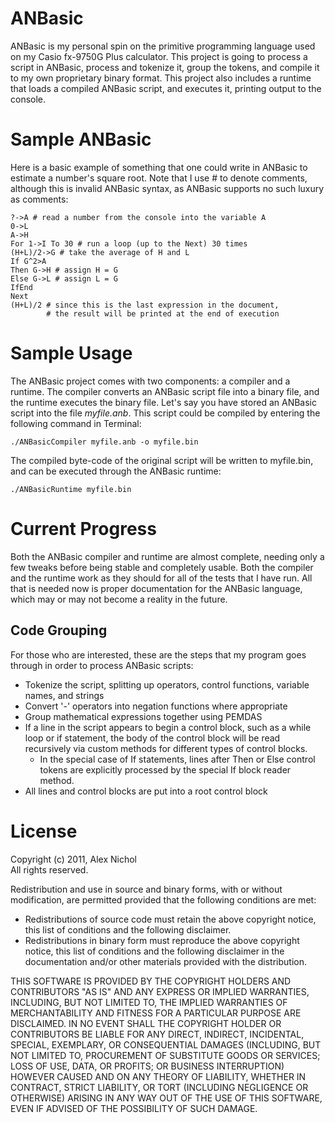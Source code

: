 ANBasic
=======

ANBasic is my personal spin on the primitive programming language used on my Casio fx-9750G Plus calculator. This project is going to process a script in ANBasic, process and tokenize it, group the tokens, and compile it to my own proprietary binary format. This project also includes a runtime that loads a compiled ANBasic script, and executes it, printing output to the console.

Sample ANBasic
==============

Here is a basic example of something that one could write in ANBasic to estimate a number's square root. Note that I use # to denote comments, although this is invalid ANBasic syntax, as ANBasic supports no such luxury as comments:

    ?->A # read a number from the console into the variable A
    0->L
    A->H
    For 1->I To 30 # run a loop (up to the Next) 30 times
    (H+L)/2->G # take the average of H and L
    If G^2>A
    Then G->H # assign H = G
    Else G->L # assign L = G
    IfEnd
    Next
    (H+L)/2 # since this is the last expression in the document,
            # the result will be printed at the end of execution

Sample Usage
============

The ANBasic project comes with two components: a compiler and a runtime. The compiler converts an ANBasic script file into a binary file, and the runtime executes the binary file. Let's say you have stored an ANBasic script into the file *myfile.anb*. This script could be compiled by entering the following command in Terminal:

    ./ANBasicCompiler myfile.anb -o myfile.bin

The compiled byte-code of the original script will be written to myfile.bin, and can be executed through the ANBasic runtime:

    ./ANBasicRuntime myfile.bin

Current Progress
================

Both the ANBasic compiler and runtime are almost complete, needing only a few tweaks before being stable and completely usable. Both the compiler and the runtime work as they should for all of the tests that I have run. All that is needed now is proper documentation for the ANBasic language, which may or may not become a reality in the future.

Code Grouping
-------------

For those who are interested, these are the steps that my program goes through in order to process ANBasic scripts:

* Tokenize the script, splitting up operators, control functions, variable names, and strings
* Convert '-' operators into negation functions where appropriate
* Group mathematical expressions together using PEMDAS
* If a line in the script appears to begin a control block, such as a while loop or if statement, the body of the control block will be read recursively via custom methods for different types of control blocks.
  * In the special case of If statements, lines after Then or Else control tokens are explicitly processed by the special If block reader method.
* All lines and control blocks are put into a root control block

License
=======

Copyright (c) 2011, Alex Nichol<br />All rights reserved.

Redistribution and use in source and binary forms, with or without modification, are permitted provided that the following conditions are met:

* Redistributions of source code must retain the above copyright notice, this list of conditions and the following disclaimer.
* Redistributions in binary form must reproduce the above copyright notice, this list of conditions and the following disclaimer in the documentation and/or other materials provided with the distribution.

THIS SOFTWARE IS PROVIDED BY THE COPYRIGHT HOLDERS AND CONTRIBUTORS "AS IS" AND ANY EXPRESS OR IMPLIED WARRANTIES, INCLUDING, BUT NOT LIMITED TO, THE IMPLIED WARRANTIES OF MERCHANTABILITY AND FITNESS FOR A PARTICULAR PURPOSE ARE DISCLAIMED. IN NO EVENT SHALL THE COPYRIGHT HOLDER OR CONTRIBUTORS BE LIABLE FOR ANY DIRECT, INDIRECT, INCIDENTAL, SPECIAL, EXEMPLARY, OR CONSEQUENTIAL DAMAGES (INCLUDING, BUT NOT LIMITED TO, PROCUREMENT OF SUBSTITUTE GOODS OR SERVICES; LOSS OF USE, DATA, OR PROFITS; OR BUSINESS INTERRUPTION) HOWEVER CAUSED AND ON ANY THEORY OF LIABILITY, WHETHER IN CONTRACT, STRICT LIABILITY, OR TORT (INCLUDING NEGLIGENCE OR OTHERWISE) ARISING IN ANY WAY OUT OF THE USE OF THIS SOFTWARE, EVEN IF ADVISED OF THE POSSIBILITY OF SUCH DAMAGE.
